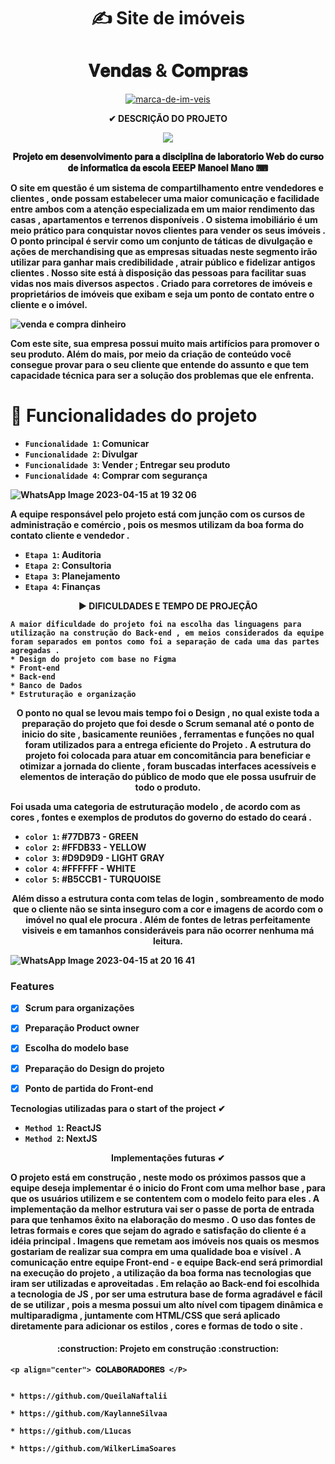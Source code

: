 <h1 align="center"> ✍ Site de imóveis </h1>

<h1 align="center"> 𝐕𝐞𝐧𝐝𝐚𝐬 & 𝐂𝐨𝐦𝐩𝐫𝐚𝐬 </h1>



<p align="center">
</h1> <a href="https://ibb.co/xqFLVLJ"><img src="https://i.ibb.co/MkBSqSM/marca-de-im-veis.jpg" alt="marca-de-im-veis" border="0"></a>
</p>


<p align="center">
  <strong> ✔ DESCRIÇÃO DO PROJETO 
  
  <p align="center">
<img src="http://img.shields.io/static/v1?label=STATUS&message=EM%20DESENVOLVIMENTO&color=GREEN&style=for-the-badge"/>
</p>

<p align="center">
<strong>𝐏𝐫𝐨𝐣𝐞𝐭𝐨 𝐞𝐦 𝐝𝐞𝐬𝐞𝐧𝐯𝐨𝐥𝐯𝐢𝐦𝐞𝐧𝐭𝐨 𝐩𝐚𝐫𝐚 𝐚 𝐝𝐢𝐬𝐜𝐢𝐩𝐥𝐢𝐧𝐚 𝐝𝐞 𝐥𝐚𝐛𝐨𝐫𝐚𝐭𝐨𝐫𝐢𝐨 𝐖𝐞𝐛 𝐝𝐨 𝐜𝐮𝐫𝐬𝐨 𝐝𝐞 𝐢𝐧𝐟𝐨𝐫𝐦𝐚𝐭𝐢𝐜𝐚 𝐝𝐚 𝐞𝐬𝐜𝐨𝐥𝐚 𝐄𝐄𝐄𝐏 𝐌𝐚𝐧𝐨𝐞𝐥 𝐌𝐚𝐧𝐨 ⌨



O site em questão é um sistema de compartilhamento entre vendedores e clientes , onde possam estabelecer uma maior comunicação e facilidade entre ambos com a atenção especializada em um maior rendimento das casas , apartamentos e terrenos disponíveis . O sistema imobiliário é um meio prático para conquistar novos clientes para vender os seus imóveis . 
O ponto principal é servir como um conjunto de táticas de divulgação e ações de merchandising que as empresas situadas neste segmento irão utilizar para ganhar mais credibilidade , atrair público e fidelizar antigos clientes .
Nosso site está à disposição das pessoas para facilitar suas vidas nos mais diversos aspectos . Criado para corretores de imóveis e proprietários de imóveis que exibam e seja um ponto de contato entre o cliente e o imóvel.

   
  
  ![venda e compra dinheiro](https://user-images.githubusercontent.com/130693362/232254001-1e0d60d1-2a22-4aac-b9d2-3870348b014d.png)


    
Com este site, sua empresa possui muito mais artifícios para promover o seu produto. Além do mais, por meio da criação de conteúdo você consegue provar para o seu cliente que entende do assunto e que tem capacidade técnica para ser a solução dos problemas que ele enfrenta.
  
  
  # :hammer: Funcionalidades do projeto
  
  
  - `Funcionalidade 1`: Comunicar
- `Funcionalidade 2`: Divulgar
- `Funcionalidade 3`: Vender ; Entregar seu produto
- `Funcionalidade 4`: Comprar com segurança
  
  

![WhatsApp Image 2023-04-15 at 19 32 06](https://user-images.githubusercontent.com/130693362/232255874-67a2c5da-4b30-4a44-a9fc-5a1452295984.jpeg)

A equipe responsável pelo projeto está com junção com os cursos de administração e comércio , pois os mesmos utilizam da boa forma do contato cliente e vendedor .
  - `Etapa 1`: Auditoria
  - `Etapa 2`: Consultoria
  - `Etapa 3`: Planejamento
  - `Etapa 4`: Finanças
  
  <p align="center">
  <strong>▶ DIFICULDADES E TEMPO DE PROJEÇÃO
    
    A maior dificuldade do projeto foi na escolha das linguagens para utilização na construção do Back-end , em meios considerados da equipe foram separados em pontos como foi a separação de cada uma das partes agregadas . 
    * Design do projeto com base no Figma
    * Front-end 
    * Back-end
    * Banco de Dados 
    * Estruturação e organização
    
   <p align="center">O ponto no qual se levou mais tempo foi o Design , no qual existe toda a preparação do projeto que foi desde o Scrum semanal até o ponto de inicio do site , basicamente reuniões , ferramentas e funções no qual foram utilizados para a entrega eficiente do Projeto . A estrutura do projeto foi colocada para atuar em concomitância para beneficiar e otimizar a jornada do cliente , foram buscadas interfaces acessíveis e elementos de interação do público de modo que ele possa usufruir de todo o produto.</p>
    
    
   Foi usada uma categoria de estruturação modelo , de acordo com as cores , fontes e exemplos de produtos do governo do estado do ceará . 
  - `color 1`: #77DB73 - GREEN
  - `color 2`: #FFDB33 - YELLOW
  - `color 3`: #D9D9D9 - LIGHT GRAY
  - `color 4`: #FFFFFF - WHITE
  - `color 5`: #B5CCB1 - TURQUOISE
  
  
   <p align="center">Além disso a estrutura conta com telas de login , sombreamento de modo que o cliente não se sinta inseguro com a cor e imagens de acordo com o imóvel no qual ele procura . Além de fontes de letras perfeitamente visiveis e em tamanhos consideráveis para não ocorrer nenhuma má leitura.</p>
    
    
    
    
![WhatsApp Image 2023-04-15 at 20 16 41](https://user-images.githubusercontent.com/130693362/232257959-8544759d-c8db-47e6-b2ec-cc15053e5019.jpeg)

  
  ### Features

- [x] Scrum para organizações
- [x] Preparação Product owner
- [x] Escolha do modelo base 
- [x] Preparação do Design do projeto
- [x] Ponto de partida do Front-end
  
  
  
  
 </p><strong>Tecnologias utilizadas para o start of the project ✔<p>
  
  - `Method 1`: ReactJS    
  - `Method 2`: NextJS
  
  
<p align="center">Implementações futuras ✔ <p>
O projeto está em construção , neste modo os próximos passos que a equipe deseja implementar é o inicio do Front com uma melhor base , para que os usuários utilizem e se contentem com o modelo feito para eles . A implementação da melhor estrutura vai ser o passe de porta de entrada para que tenhamos êxito na elaboração do mesmo . O uso das fontes de letras formais e cores que sejam do agrado e satisfação do cliente é a idéia principal . Imagens que remetam aos imóveis nos quais os mesmos gostariam de realizar sua compra em uma qualidade boa e visível . 
A comunicação entre equipe Front-end - e equipe Back-end será primordial na execução do projeto , a utilização da boa forma nas tecnologias que iram ser utilizadas e aproveitadas . 
Em relação ao Back-end foi escolhida a tecnologia de JS , por ser uma estrutura base de forma agradável e fácil de se utilizar , pois a mesma possui um alto nível com tipagem dinâmica e multiparadigma , juntamente com HTML/CSS que será aplicado diretamente para adicionar os estilos , cores e formas de todo o site . 
  

<h4 align="center"> 
    :construction:  Projeto em construção  :construction:
</h4>
  
  
    <p align="center"> 𝐂𝐎𝐋𝐀𝐁𝐎𝐑𝐀𝐃𝐎𝐑𝐄𝐒 </P>
    
    
    * https://github.com/QueilaNaftalii
    
    * https://github.com/KaylanneSilvaa
    
    * https://github.com/L1ucas
    
    * https://github.com/WilkerLimaSoares
    

  
  
  
  
  
  
